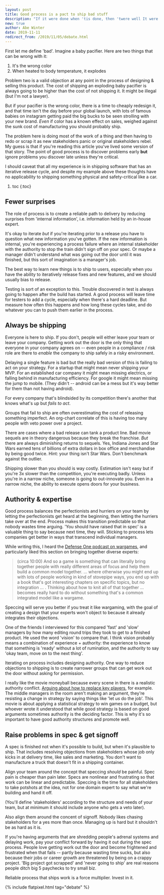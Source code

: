 ```yaml
---
layout: post
title: Good process is a pact to ship bad stuff
description: "If it were done when 'tis done, then 'twere well It were done quickly"
new: true
author: Abe Winter
date: 2019-11-11
redirect_from: /2019/11/05/debate.html
---
```


First let me define 'bad'. Imagine a baby pacifier. Here are two things that can be wrong with it:

1. It's the wrong color
1. When heated to body temperature, it explodes

Problem two is a valid objection at any point in the process of designing & selling this product. The cost of shipping an exploding baby pacifier is always going to be higher than the cost of not shipping it. It might be illegal (but I'm not a lawyer).

But if your pacifier is the wrong color, there is a time to cheaply redesign it, and that time isn't the day before your global launch, with lots of famous babies on instagram getting paid the big bucks to be seen strolling with your new brand. *Even* if color has a known effect on sales, weighed against the sunk cost of manufacturing you should probably ship.

The problem here is doing most of the work of a thing and then having to redo or scrap it as new stakeholders panic or original stakeholders rebel. My guess is that if you're reading this article you've lived some version of that story. The point of good process is to discover problems early **but** ignore problems you discover late unless they're critical.

I should caveat that all my experience is in shipping software that has an iterative release cycle, and despite my example above these thoughts have no applicability to shipping something physical and safety-critical like a car.

1. toc
{:toc}

## Fewer surprises

The role of process is to create a reliable path to delivery by reducing surprises from 'internal information', i.e. information held by an in-house expert.

It's okay to iterate *but* if you're iterating prior to a release you have to question what new information you've gotten. If the new information is internal, you're experiencing a process failure where an internal stakeholder with the authority to stop the train didn't sign off on your spec. Or maybe a manager didn't understand what was going out the door until it was finished, but this sort of imagination is a manager's job.

The best way to learn new things is to ship to users, especially when you have the ability to iteratively release fixes and new features, and we should usually bias to release.

Testing is sort of an exception to this. Trouble discovered in test is always going to happen after the build has started. A good process will leave time for testers to add a cycle, especially when there's a hard deadline. But measure how often this happens and how long these cycles take, and do whatever you can to push them earlier in the process.

## Always be shipping

Everyone is here to ship. If you don't, people will either leave your team or leave your company. Getting work out the door is the only thing that everyone in your company agrees on -- even people in a compliance / risk role are there to *enable* the company to ship safely in a risky environment.

Delaying a single feature is bad but the really bad version of this is failing to act on your strategy. For a startup that might mean never shipping your MVP. For an established car company it might mean missing electrics, or falling behind in manufacturing efficiency. For google it might mean missing the jump to mobile. (They didn't -- android can be a mess but it's way better for them than not having android).

For every company that's blindsided by its competition there's another that knows what's up but *fails to act*.

Groups that fail to ship are often overestimating the cost of releasing something imperfect. An org-chart correlate of this is having too many people with veto power over a project.

There are cases where a bad release can tank a product line. Bad movie sequels are in theory dangerous because they break the franchise. *But* there are always diminishing returns to sequels. Yes, Indiana Jones and Star Wars earned tens of billions of extra dollars in box office and merchandise by being good twice. Hint: your thing isn't Star Wars. Don't benchmark against the outlier.

Shipping slower than you should is way costly. Estimation isn't easy but if you're 3x slower than the competition, you're executing badly. Unless you're in a narrow niche, someone is going to out-innovate you. Even in a narrow niche, the ability to execute opens doors for your business.

## Authority & expertise

Good process balances the perfectionists and hurriers on your team by letting the perfectionists get heard at the beginning, then letting the hurriers take over at the end. Process makes this transition predictable so that nobody wastes time arguing. 'You should have raised that in spec' is a valuable thing to say because next time, they will. Sticking to process lets companies get better in ways that transcend individual managers.

While writing this, I heard the [Defense One podcast on wargames](https://www.defenseone.com/ideas/2019/10/ep-58-wargames/160923), and particularly liked this section on bringing together diverse experts:

> (circa 10:00) And so a game is something that can literally bring together people with really different areas of focus and help them build a common model together. ... where otherwise you might end up with lots of people working in kind of stovepipe ways, you end up with a book that's got interesting chapters on specific topics, but no integration ... . Thinking about how to knit all of that together ... becomes really hard to do without something that's a common integrated model like a wargame.

Speccing will serve you better if you treat it like wargaming, with the goal of creating a design that your experts won't object to because it already integrates their objections.

One of the friends I interviewed for this compared 'fast' and 'slow' managers by how many editing round trips they took to get to a finished product. He used the word 'vision' to compare that. I think vision probably means a combination of experience + authority: the experience to know that something is 'ready' without a lot of rumination, and the authority to say 'okay team, move on to the next thing'.

Iterating on process includes designing authority. One way to reduce objections to shipping is to create narrower groups that can get work out the door without asking for permission.

I really like the movie moneyball because every scene in there is a realistic authority conflict. [Arguing about how to replace key players](https://www.youtube.com/watch?v=aNDj-H1jxV0), for example. The middle managers in the room aren't making an argument, they're resisting a change in strategy by saying things like 'let *us* do the job'. This movie is about applying a statistical strategy to win games on a budget, but whoever wrote it understood that while good strategy is based on good arguments sometimes authority is the deciding factor. This is why it's so important to have good authority structures and promote well.

## Raise problems in spec & get signoff

A spec is finished not when it's possible to build, but when it's plausible to ship. That includes resolving objections from stakeholders whose job only kicks in at delivery time, like sales and marketing. You don't want to manufacture a truck that doesn't fit in a shipping container.

Align your team around the concept that speccing *should* be painful. Spec pain is cheaper than pain later. Specs are nonlinear and frustrating so that work can be linear and predictable. Speccing is the time for all stakeholders to take potshots at the idea, not for one domain expert to say what we're building and hand it off.

(You'll define 'stakeholders' according to the structure and needs of your team, but at minimum it should include anyone who gets a veto later).

Also align them around the concent of signoff. Nobody likes chasing stakeholders for a yes more than once. Managing up is hard but it shouldn't be as hard as it is.

If you're having arguments that are shredding people's adrenal systems and delaying work, pay your conflict forward by having it out during the spec process. People love getting work out the door and become frightened and frustrated when that fails -- partly because wasting time sucks, but also because their jobs or career growth are threatened by being on a crappy project. 'Big project got scrapped' and 'never going to ship' are real reasons people ditch big 5 paychecks to try small biz.

Reliable process that ships work is a force multiplier. Invest in it.

{% include flatpixel.html tag="debate" %}
